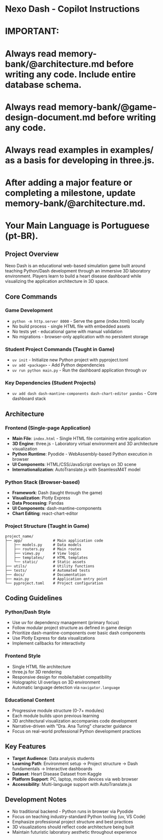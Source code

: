 # Nexo Dash - Copilot Instructions

# IMPORTANT:
# Always read memory-bank/@architecture.md before writing any code. Include entire database schema.
# Always read memory-bank/@game-design-document.md before writing any code.
# Always read examples in examples/ as a basis for developing in three.js.
# After adding a major feature or completing a milestone, update memory-bank/@architecture.md.
# Your Main Language is Portuguese (pt-BR).

## Project Overview
Nexo Dash is an educational web-based simulation game built around teaching Python/Dash development through an immersive 3D laboratory environment. Players learn to build a heart disease dashboard while visualizing the application architecture in 3D space.

## Core Commands

### Game Development
- `python -m http.server 8000` - Serve the game (index.html) locally
- No build process - single HTML file with embedded assets
- No tests yet - educational game with manual validation
- No migrations - browser-only application with no persistent storage

### Student Project Commands (Taught in Game)
- `uv init` - Initialize new Python project with pyproject.toml
- `uv add <package>` - Add Python dependencies  
- `uv run python main.py` - Run the dashboard application through uv

### Key Dependencies (Student Projects)
- `uv add dash dash-mantine-components dash-chart-editor pandas` - Core dashboard stack

## Architecture

### Frontend (Single-page Application)
- **Main File**: `index.html` - Single HTML file containing entire application
- **3D Engine**: three.js - Laboratory virtual environment and 3D architecture visualization
- **Python Runtime**: Pyodide - WebAssembly-based Python execution in browser
- **UI Components**: HTML/CSS/JavaScript overlays on 3D scene
- **Internationalization**: AutoTranslate.js with SeamlessM4T model

### Python Stack (Browser-based)
- **Framework**: Dash (taught through the game)
- **Visualization**: Plotly Express
- **Data Processing**: Pandas  
- **UI Components**: dash-mantine-components
- **Chart Editing**: react-chart-editor

### Project Structure (Taught in Game)
```
project_name/
├── app/              # Main application code
│   ├── models.py     # Data models
│   ├── routers.py    # Main routes
│   ├── views.py      # View logic
│   ├── templates/    # HTML templates
│   └── static/       # Static assets
├── utils/            # Utility functions
├── tests/            # Automated tests
├── docs/             # Documentation
├── main.py           # Application entry point
└── pyproject.toml    # Project configuration
```

## Coding Guidelines

### Python/Dash Style
- Use uv for dependency management (primary focus)
- Follow modular project structure as defined in game design
- Prioritize dash-mantine-components over basic dash components
- Use Plotly Express for data visualizations
- Implement callbacks for interactivity

### Frontend Style  
- Single HTML file architecture
- three.js for 3D rendering
- Responsive design for mobile/tablet compatibility
- Holographic UI overlays on 3D environment
- Automatic language detection via `navigator.language`

### Educational Content
- Progressive module structure (0-7+ modules)
- Each module builds upon previous learning
- 3D architectural visualization accompanies code development
- Narrative-driven with "Dra. Ana Turing" character guidance
- Focus on real-world professional Python development practices

## Key Features
- **Target Audience**: Data analysis students
- **Learning Path**: Environment setup → Project structure → Dash fundamentals → Interactive dashboards
- **Dataset**: Heart Disease Dataset from Kaggle
- **Platform Support**: PC, laptop, mobile devices via web browser
- **Accessibility**: Multi-language support with AutoTranslate.js

## Development Notes
- No traditional backend - Python runs in browser via Pyodide
- Focus on teaching industry-standard Python tooling (uv, VS Code)
- Emphasize professional project structure and best practices
- 3D visualizations should reflect code architecture being built
- Maintain futuristic laboratory aesthetic throughout experience